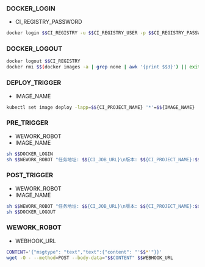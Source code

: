 ### DOCKER_LOGIN
- CI_REGISTRY_PASSWORD
```bash
docker login $$CI_REGISTRY -u $$CI_REGISTRY_USER -p $$CI_REGISTRY_PASSWORD
```

### DOCKER_LOGOUT
```bash
docker logout $$CI_REGISTRY
docker rmi $$(docker images -a | grep none | awk '{print $$3}') || exit 0
```

### DEPLOY_TRIGGER
- IMAGE_NAME
```bash
kubectl set image deploy -lapp=$${CI_PROJECT_NAME} '*'=$${IMAGE_NAME}
```

### PRE_TRIGGER
- WEWORK_ROBOT
- IMAGE_NAME
```bash
sh $$DOCKER_LOGIN
sh $$WEWORK_ROBOT "任务地址: $${CI_JOB_URL}\n版本: $${CI_PROJECT_NAME}:$${CI_COMMIT_REF_NAME}\n镜像: $${IMAGE_NAME}\n提交者: $${CI_COMMIT_AUTHOR}\n状态: 部署中"
```

### POST_TRIGGER
- WEWORK_ROBOT
- IMAGE_NAME
```bash
sh $$WEWORK_ROBOT "任务地址: $${CI_JOB_URL}\n版本: $${CI_PROJECT_NAME}:$${CI_COMMIT_REF_NAME}\n镜像: $${IMAGE_NAME}\n提交者: $${CI_COMMIT_AUTHOR}\n状态: 部署完成"
sh $$DOCKER_LOGOUT
```

### WEWORK_ROBOT
- WEBHOOK_URL
```bash
CONTENT='{"msgtype": "text","text":{"content": "'$$*'"}}'
wget -O - --method=POST --body-data="$$CONTENT" $$WEBHOOK_URL
```